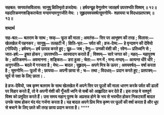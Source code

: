**सहबल: स्रगवतंसविलास:** **सानुषु क्षितिभृतो व्रजदेव्य: ।** **हर्षयन्यॢह वेणुरवेण** **जातहर्ष उपरश्भति विश्वम् ॥ १२॥** **महदतिक्रमणशङ्कितचेता** **मन्दमन्दमनुगर्जति मेघ: ।** **सुहृदमवयवर्षत्सुमनोभि-** **श्छायया च विदधत्प्रतपत्रम् ॥ १३॥** 

**शब्दार्थ** 

**सह-बल:—** **बलराम के साथ** **; स्रक्—** **फूल की माला** **; अवतंस—** **सिर पर आभूषण की तरह** **; विलास:—** **खेलखेल में पहनकर** **;** **सानुषु—** **तलहटी में** **; क्षिति-भृत:—** **पर्वत की** **; व्रज-देव्य:—** **हे वृन्दावन की देवियो (गोपियो)** **; हर्षयन्—** **हर्ष उत्पन्न करते हुए** **;** **यॢह—** **जब** **; वेणु—** **उनकी वंशी की** **; रवेण—** **प्रतिध्वनि से** **; जात-हर्ष:—** **हॢषत होकर** **; उपरश्भति—** **आस्वादन कराते हैं** **;** **विश्वम्—** **सारे जगत को** **; महत्—** **महापुरुष के** **; अतिक्रमण—** **अवमानना** **; शङ्कित—** **डरा हुआ** **; चेता:—** **मन में** **; मन्द-मन्दम्—** **अत्यन्त धीरे धीरे** **; अनुगर्जति—** **बदले में गरजता है** **; मेघ:—** **बादल** **; सुहृदम्—** **अपने मित्र के ऊपर** **; अवयवर्षत्—** **वर्षा करता है** **;** **सुमनोभि:—** **फूलों से** **; छायया—** **अपनी छाया से** **; च—** **तथा** **; विदधत्—** **प्रदान करते हुए** **; प्रतपत्रम्—** **सूर्य से रक्षा के लिए** **छाता।** **.** 

**हे व्रज-देवियो, जब कृष्ण बलराम के साथ खेलखेल में अपने सिर पर फूलों की माला** **धारण करके पर्वत की ढालों पर विहार करते हैं, तो वे अपनी वंशी की गूँजती ध्वनि से सबों को** **आह्लादित कर देते हैं। इस तरह वे सश्पूर्ण विश्व को प्रमुदित करते हैं। उस समय महान् पुरुष के** **अप्रसन्न होने के भय से भयभीत होकर निकटवर्ती बादल उनके साथ होकर मंद मंद गर्जना** **करता है। यह बादल अपने प्रिय मित्र कृष्ण पर फूलों की वर्षा करता है और धूप से बचाने के** **लिए छाते की तरह छाया प्रदान करता है।** **** 